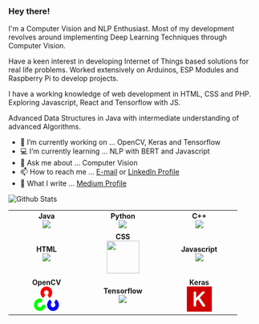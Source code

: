 
### Hey there!

I'm a Computer Vision and NLP Enthusiast. Most of my development revolves around implementing Deep Learning Techniques through Computer Vision.

Have a keen interest in developing Internet of Things based solutions for real life problems. Worked extensively on Arduinos, ESP Modules and Raspberry Pi to develop
projects.

I have a working knowledge of web development in HTML, CSS and PHP. Exploring Javascript, React and Tensorflow with JS.

Advanced Data Structures in Java with intermediate understanding of advanced Algorithms.

- 🔭 I’m currently working on ... OpenCV, Keras and Tensorflow 
- 💻 I’m currently learning ... NLP with BERT and Javascript
- 💬 Ask me about ... Computer Vision 
- 📫 How to reach me ... [E-mail](amolikvivian@gmail.com) or [LinkedIn Profile](https://linkedin.com/in/amolikvivian)
- 📝 What I write ... [Medium Profile](https://medium.com/amolikvivian)


<img
align="left"
alt="Github Stats"
src="https://github-readme-stats.vercel.app/api?username=amolikvivian&show_icons=true&hide_border=true"
/>

[](https://github-readme-stats.vercel.app/api/top-langs/?username=amolikvivian&hide=java&layout=compact)



<br>
<table>
<tbody>

<tr>
<td align="center" width="20%">
<span><b><center>Java</center></b></span> 
<img src="https://img.icons8.com/color/48/000000/java-coffee-cup-logo.png"/>
</td>

<td align="center" width="20%">
<span><b><center>Python</center></b></span> 
<img src="https://img.icons8.com/color/48/000000/python.png"/>
</td>

<td align="center" width="20%">
<span><b><center>C++</center></b></span>
<img src="https://img.icons8.com/color/48/000000/c-plus-plus-logo.png"/>
</td>
</tr>

<tr>
<td align="center" width="20%">
<span><b><center>HTML</center></b></span> 
<img height=65px src="https://img.icons8.com/color/2x/html-5.png"> 
</td>

<td align="center" width="20%">
<span><b><center>CSS</center></b></span> 
<img src="https://img.icons8.com/color/48/000000/css3.png" width="65" height="65"/> 
</td>

<td align="center" width="20%">
<span><b><center>Javascript</center></b></span>
<img src="https://img.icons8.com/color/50/000000/javascript.png"/>
</td>
</tr>


<tr>
<td align="center" width="20%">
<span><b><center>OpenCV</center></b></span>
<img src="img/opencv.png" width="50" height="50"/>
</td>

<td align="center" width="20%">
<span><b><center>Tensorflow</center></b></span> 
<img height=65px src="https://codelabs.developers.google.com/codelabs/recognize-flowers-with-tensorflow-on-android/img/657431be3173fa86.png" > 
</td>

<td align="center" width="20%">
<span><b><center>Keras  </center></b></span> 
<img src="img/keras.png" width="50" height="50"/> 
</td>
</tr>


</tbody>
</table
